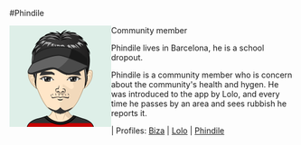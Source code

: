 #Phindile

<img align="left" padding=10px src="./public/images/personaPhindile.png">

Community member

Phindile lives in Barcelona, he is a school dropout.

Phindile is a community member who is concern about the community's  health and  hygen.
He was  introduced to the app by Lolo, and every time he passes by an area and sees rubbish he reports it.


| Profiles:  [Biza](/Persona_Biza.md) | [Lolo](/Persona_Lolo.md) | [Phindile](/Persona_Phindile.md)
